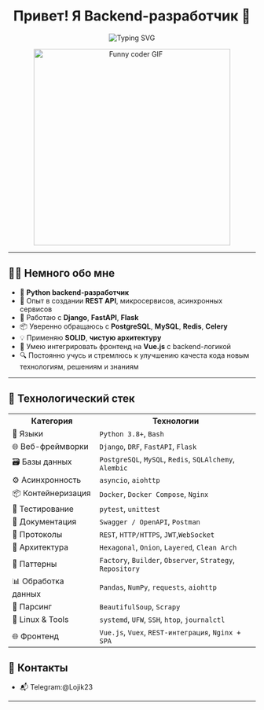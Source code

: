 <h1 align="center">Привет! Я Backend-разработчик 👋</h1>

<p align="center">
  <img src="https://readme-typing-svg.herokuapp.com?font=Fira+Code&size=22&pause=1000&color=F78C6B&center=true&vCenter=true&width=435&lines=Python+Backend+Developer+%F0%9F%90%8D;REST+API+%7C+Django+%7C+FastAPI+%7C+Flask+%7C+Vue.js;Clean+Architecture+%7C+DDD+%7C+SOLID+%F0%9F%92%A1;Open+to+collaboration+%F0%9F%92%AC" alt="Typing SVG" />
</p>
<p align="center">
  <img src="https://media2.giphy.com/media/v1.Y2lkPTc5MGI3NjExMnV6OHN0bWE5aGl3eXpzZmV4OGIwb29ob2ZhZ2V1OXFxZGMweWFtcyZlcD12MV9pbnRlcm5hbF9naWZfYnlfaWQmY3Q9Zw/VE4InmieSgVqM/giphy.gif" width="400" alt="Funny coder GIF">
</p>


---

## 👨‍💻 Немного обо мне

- 🔹 **Python backend-разработчик**
- 🚀 Опыт в создании **REST API**, микросервисов, асинхронных сервисов
- 🧠 Работаю с **Django**, **FastAPI**, **Flask**
- 📦 Уверенно обращаюсь с **PostgreSQL**, **MySQL**, **Redis**, **Celery**
- 💡 Применяю **SOLID**, **чистую архитектуру**
- 🤝 Умею интегрировать фронтенд на **Vue.js** с backend-логикой
- 🔍 Постоянно учусь и стремлюсь к улучшению качеста кода новым технологиям, решениям и знаниям

---

## 🧰 Технологический стек

<table>
  <tr>
    <th>Категория</th>
    <th>Технологии</th>
  </tr>
  <tr>
    <td>🐍 Языки</td>
    <td><code>Python 3.8+</code>, <code>Bash</code></td>
  </tr>
  <tr>
    <td>🌐 Веб-фреймворки</td>
    <td><code>Django</code>, <code>DRF</code>, <code>FastAPI</code>, <code>Flask</code></td>
  </tr>
  <tr>
    <td>🗃️ Базы данных</td>
    <td><code>PostgreSQL</code>, <code>MySQL</code>, <code>Redis</code>, <code>SQLAlchemy</code>, <code>Alembic</code></td>
  </tr>
  <tr>
    <td>⚙️ Асинхронность</td>
    <td><code>asyncio</code>, <code>aiohttp</code></td>
  </tr>
  <tr>
    <td>📦 Контейнеризация</td>
    <td><code>Docker</code>, <code>Docker Compose</code>, <code>Nginx</code></td>
  </tr>
  <tr>
    <td>🧪 Тестирование</td>
    <td><code>pytest</code>, <code>unittest</code></td>
  </tr>
  <tr>
    <td>📜 Документация</td>
    <td><code>Swagger / OpenAPI</code>, <code>Postman</code></td>
  </tr>
  <tr>
    <td>🔐 Протоколы</td>
    <td><code>REST</code>, <code>HTTP/HTTPS</code>, <code>JWT</code>,<code>WebSocket</code></td>
  </tr>
  <tr>
    <td>🧱 Архитектура</td>
    <td><code>Hexagonal</code>, <code>Onion</code>, <code>Layered</code>, <code>Clean Arch</code></td>
  </tr>
  <tr>
    <td>🧩 Паттерны</td>
    <td><code>Factory</code>, <code>Builder</code>, <code>Observer</code>, <code>Strategy</code>, <code>Repository</code></td>
  </tr>
  <tr>
    <td>📊 Обработка данных</td>
    <td><code>Pandas</code>, <code>NumPy</code>, <code>requests</code>, <code>aiohttp</code></td>
  </tr>
  <tr>
    <td>🧲 Парсинг</td>
    <td><code>BeautifulSoup</code>, <code>Scrapy</code></td>
  </tr>
  <tr>
    <td>🧠 Linux & Tools</td>
    <td><code>systemd</code>, <code>UFW</code>, <code>SSH</code>, <code>htop</code>, <code>journalctl</code></td>
  </tr>
  <tr>
    <td>🌐 Фронтенд</td>
    <td><code>Vue.js</code>, <code>Vuex</code>, <code>REST-интеграция</code>, <code>Nginx + SPA</code></td>
  </tr>
</table>

## 💬 Контакты

- 📬 Telegram:@Lojik23


---

